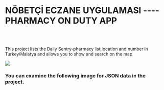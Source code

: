 # NÖBETÇİ ECZANE UYGULAMASI ---- PHARMACY ON DUTY APP

<br/><br/>

This project lists the Daily Sentry-pharmacy list,location and number in Turkey/Malatya and allows you to 
show and search on the map.

![](eczanedeneme1.gif)


### You can examine the following image for JSON data in the project.


